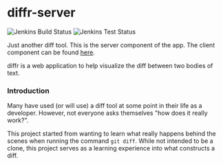 # diffr-server
![Jenkins Build Status](https://img.shields.io/jenkins/build?jobUrl=http%3A%2F%2Fpi.anthli.com%3A8080%2Fjob%2Fdiffr-server%2Fjob%2Fdev-ktor%2F)
![Jenkins Test Status](https://img.shields.io/jenkins/tests?compact_message&jobUrl=http%3A%2F%2Fpi.anthli.com%3A8080%2Fjob%2Fdiffr-server%2Fjob%2Fdev-ktor%2F)

Just another diff tool. This is the server component of the app. The client
component can be found [here](https://github.com/anthli/diffr-client).

diffr is a web application to help visualize the diff between two bodies of
text.

### Introduction
Many have used (or will use) a diff tool at some point in their life as
a developer. However, not everyone asks themselves "how does it really work?".

This project started from wanting to learn what really happens behind the scenes
when running the command `git diff`. While not intended to be a clone, this
project serves as a learning experience into what constructs a diff.
